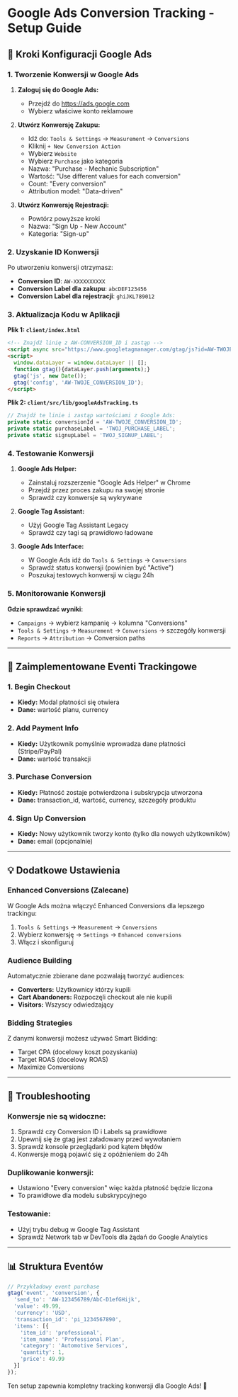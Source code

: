 # Google Ads Conversion Tracking - Setup Guide

## 🎯 **Kroki Konfiguracji Google Ads**

### 1. **Tworzenie Konwersji w Google Ads**

1. **Zaloguj się do Google Ads:**
   - Przejdź do https://ads.google.com
   - Wybierz właściwe konto reklamowe

2. **Utwórz Konwersję Zakupu:**
   - Idź do: `Tools & Settings` → `Measurement` → `Conversions`
   - Kliknij `+ New Conversion Action`
   - Wybierz `Website`
   - Wybierz `Purchase` jako kategoria
   - Nazwa: "Purchase - Mechanic Subscription"
   - Wartość: "Use different values for each conversion"
   - Count: "Every conversion"
   - Attribution model: "Data-driven"

3. **Utwórz Konwersję Rejestracji:**
   - Powtórz powyższe kroki
   - Nazwa: "Sign Up - New Account"
   - Kategoria: "Sign-up"

### 2. **Uzyskanie ID Konwersji**

Po utworzeniu konwersji otrzymasz:
- **Conversion ID**: `AW-XXXXXXXXXX`
- **Conversion Label dla zakupu**: `abcDEF123456`
- **Conversion Label dla rejestracji**: `ghiJKL789012`

### 3. **Aktualizacja Kodu w Aplikacji**

**Plik 1: `client/index.html`**
```html
<!-- Znajdź linię z AW-CONVERSION_ID i zastąp -->
<script async src="https://www.googletagmanager.com/gtag/js?id=AW-TWOJE_CONVERSION_ID"></script>
<script>
  window.dataLayer = window.dataLayer || [];
  function gtag(){dataLayer.push(arguments);}
  gtag('js', new Date());
  gtag('config', 'AW-TWOJE_CONVERSION_ID');
</script>
```

**Plik 2: `client/src/lib/googleAdsTracking.ts`**
```typescript
// Znajdź te linie i zastąp wartościami z Google Ads:
private static conversionId = 'AW-TWOJE_CONVERSION_ID';
private static purchaseLabel = 'TWOJ_PURCHASE_LABEL';
private static signupLabel = 'TWOJ_SIGNUP_LABEL';
```

### 4. **Testowanie Konwersji**

1. **Google Ads Helper:**
   - Zainstaluj rozszerzenie "Google Ads Helper" w Chrome
   - Przejdź przez proces zakupu na swojej stronie
   - Sprawdź czy konwersje są wykrywane

2. **Google Tag Assistant:**
   - Użyj Google Tag Assistant Legacy
   - Sprawdź czy tagi są prawidłowo ładowane

3. **Google Ads Interface:**
   - W Google Ads idź do `Tools & Settings` → `Conversions`
   - Sprawdź status konwersji (powinien być "Active")
   - Poszukaj testowych konwersji w ciągu 24h

### 5. **Monitorowanie Konwersji**

**Gdzie sprawdzać wyniki:**
- `Campaigns` → wybierz kampanię → kolumna "Conversions"
- `Tools & Settings` → `Measurement` → `Conversions` → szczegóły konwersji
- `Reports` → `Attribution` → Conversion paths

---

## 🚀 **Zaimplementowane Eventi Trackingowe**

### **1. Begin Checkout** 
- **Kiedy:** Modal płatności się otwiera
- **Dane:** wartość planu, currency

### **2. Add Payment Info**
- **Kiedy:** Użytkownik pomyślnie wprowadza dane płatności (Stripe/PayPal)
- **Dane:** wartość transakcji

### **3. Purchase Conversion**
- **Kiedy:** Płatność zostaje potwierdzona i subskrypcja utworzona
- **Dane:** transaction_id, wartość, currency, szczegóły produktu

### **4. Sign Up Conversion**
- **Kiedy:** Nowy użytkownik tworzy konto (tylko dla nowych użytkowników)
- **Dane:** email (opcjonalnie)

---

## 💡 **Dodatkowe Ustawienia**

### **Enhanced Conversions (Zalecane)**
W Google Ads można włączyć Enhanced Conversions dla lepszego trackingu:
1. `Tools & Settings` → `Measurement` → `Conversions`
2. Wybierz konwersję → `Settings` → `Enhanced conversions`
3. Włącz i skonfiguruj

### **Audience Building**
Automatycznie zbierane dane pozwalają tworzyć audiences:
- **Converters:** Użytkownicy którzy kupili
- **Cart Abandoners:** Rozpoczęli checkout ale nie kupili
- **Visitors:** Wszyscy odwiedzający

### **Bidding Strategies**
Z danymi konwersji możesz używać Smart Bidding:
- Target CPA (docelowy koszt pozyskania)
- Target ROAS (docelowy ROAS)
- Maximize Conversions

---

## 🔧 **Troubleshooting**

### **Konwersje nie są widoczne:**
1. Sprawdź czy Conversion ID i Labels są prawidłowe
2. Upewnij się że gtag jest załadowany przed wywołaniem
3. Sprawdź konsole przeglądarki pod kątem błędów
4. Konwersje mogą pojawić się z opóźnieniem do 24h

### **Duplikowanie konwersji:**
- Ustawiono "Every conversion" więc każda płatność będzie liczona
- To prawidłowe dla modelu subskrypcyjnego

### **Testowanie:**
- Użyj trybu debug w Google Tag Assistant
- Sprawdź Network tab w DevTools dla żądań do Google Analytics

---

## 📊 **Struktura Eventów**

```javascript
// Przykładowy event purchase
gtag('event', 'conversion', {
  'send_to': 'AW-123456789/AbC-D1efGHijk',
  'value': 49.99,
  'currency': 'USD',
  'transaction_id': 'pi_1234567890',
  'items': [{
    'item_id': 'professional',
    'item_name': 'Professional Plan',
    'category': 'Automotive Services',
    'quantity': 1,
    'price': 49.99
  }]
});
```

Ten setup zapewnia kompletny tracking konwersji dla Google Ads! 🎯